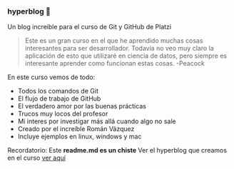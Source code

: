 ### hyperblog 💚
Un blog increible para el curso de Git y GitHub de Platzi
> Este es un gran curso en el que he aprendido muchas cosas interesantes para ser desarrollador. Todavía no veo muy claro la aplicación de esto que utilizaré en ciencia de datos, pero siempre es interesante aprender como funcionan estas cosas.
>-Peacock

En este curso vemos de todo:
* Todos los comandos de Git
* El flujo de trabajo de GitHub
* El verdadero amor por las buenas prácticas
* Trucos muy locos del profesor
* Mi interes por investigar más allá cuando algo no sale
* Creado por el increíble Román Vázquez
* Incluye ejemplos en linux, windows y mac

Recordatorio: Este **readme.md es un chiste** Ver el hyperblog que creamos en el curso [ver aquí](https://github.com/Roman-VzB/hyperblog)